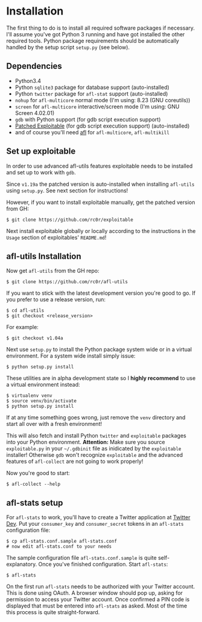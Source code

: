 # Installation

The first thing to do is to install all required software packages if necessary. I'll
assume you've got Python 3 running and have got installed the other required tools.
Python package requirements should be automatically handled by the setup script
`setup.py` (see below).


## Dependencies

* Python3.4
* Python `sqlite3` package for database support (auto-installed)
* Python `twitter` package for `afl-stat` support (auto-installed)
* `nohup` for `afl-multicore` normal mode (I'm using: 8.23 (GNU coreutils))
* `screen` for `afl-multicore` interactive/screen mode (I'm using: GNU Screen 4.02.01)
* `gdb` with Python support (for gdb script execution support)
* [Patched Exploitable](https://github.com/rc0r/exploitable) (for gdb script execution support) (auto-installed)
* and of course you'll need [afl](http://lcamtuf.coredump.cx/afl/) for `afl-multicore`, `afl-multikill`


## Set up exploitable

In order to use advanced afl-utils features exploitable needs to be installed and
set up to work with `gdb`.

Since `v1.19a` the patched version is auto-installed when installing `afl-utils` using
`setup.py`. See next section for instructions!

However, if you want to install exploitable manually, get the patched version from GH:  

    $ git clone https://github.com/rc0r/exploitable

Next install exploitable globally or locally according to the instructions in the
`Usage` section of exploitables' `README.md`!


## afl-utils Installation

Now get `afl-utils` from the GH repo:

    $ git clone https://github.com/rc0r/afl-utils
    
If you want to stick with the latest development version you're good to go. If you
prefer to use a release version, run:

    $ cd afl-utils
    $ git checkout <release_version>

For example:

    $ git checkout v1.04a

Next use `setup.py` to install the Python package system wide or in a virtual
environment. For a system wide install simply issue:

    $ python setup.py install

These utilities are in alpha development state so I **highly recommend** to use
a virtual environment instead:

    $ virtualenv venv
    $ source venv/bin/activate
    $ python setup.py install

If at any time something goes wrong, just remove the `venv` directory and start
all over with a fresh environment!

This will also fetch and install Python `twitter` and `exploitable` packages into
your Python environment.
**Attention:** Make sure you source `exploitable.py` in your `~/.gdbinit` file as
inidicated by the `exploitable` installer! Otherwise `gdb` won't recognize
`exploitable` and the advanced features of `afl-collect` are not going to work
properly!

Now you're good to start:

    $ afl-collect --help


## afl-stats setup

For `afl-stats` to work, you'll have to create a Twitter application at
[Twitter Dev](https://dev.twitter.com/apps). Put your `consumer_key` and `consumer_secret`
tokens in an `afl-stats` configuration file:

    $ cp afl-stats.conf.sample afl-stats.conf
    # now edit afl-stats.conf to your needs
    
The sample configuration file `afl-stats.conf.sample` is quite self-explanatory. Once
you've finished configuration. Start `afl-stats`:

    $ afl-stats
    
On the first run `afl-stats` needs to be authorized with your Twitter account. This is done
using OAuth. A browser window should pop up, asking for permission to access your Twitter
account. Once confirmed a PIN code is displayed that must be entered into `afl-stats` as
asked. Most of the time this process is quite straight-forward.

